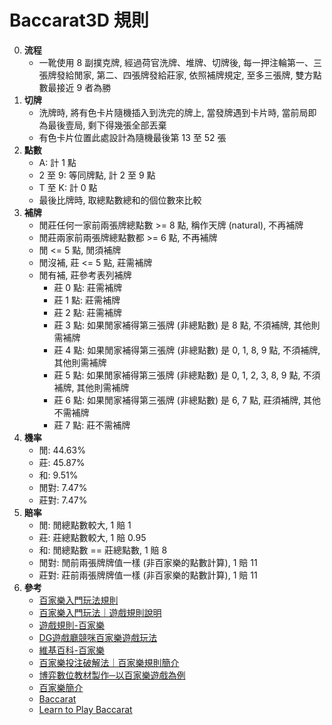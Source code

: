 Baccarat3D 規則
=========================
0. **流程**
	- 一靴使用 8 副撲克牌, 經過荷官洗牌、堆牌、切牌後, 每一押注輪第一、三張牌發給閒家, 第二、四張牌發給莊家, 依照補牌規定, 至多三張牌, 雙方點數最接近 9 者為勝
0. **切牌**
	- 洗牌時, 將有色卡片隨機插入到洗完的牌上, 當發牌遇到卡片時, 當前局即為最後壹局, 剩下得幾張全部丟棄
	- 有色卡片位置此處設計為隨機最後第 13 至 52 張
0. **點數**
	- A: 計 1 點
	- 2 至 9: 等同牌點, 計 2 至 9 點
	- T 至 K: 計 0 點
	- 最後比牌時, 取總點數總和的個位數來比較
0. **補牌**
	- 閒莊任何一家前兩張牌總點數 >= 8 點, 稱作天牌 (natural), 不再補牌
	- 閒莊兩家前兩張牌總點數都 >= 6 點, 不再補牌
	- 閒 <= 5 點, 閒須補牌
	- 閒沒補, 莊 <= 5 點, 莊需補牌
	- 閒有補, 莊參考表列補牌
		- 莊 0 點: 莊需補牌
		- 莊 1 點: 莊需補牌
		- 莊 2 點: 莊需補牌
		- 莊 3 點: 如果閒家補得第三張牌 (非總點數) 是 8 點, 不須補牌, 其他則需補牌
		- 莊 4 點: 如果閒家補得第三張牌 (非總點數) 是 0, 1, 8, 9 點, 不須補牌, 其他則需補牌
		- 莊 5 點: 如果閒家補得第三張牌 (非總點數) 是 0, 1, 2, 3, 8, 9 點, 不須補牌, 其他則需補牌
		- 莊 6 點: 如果閒家補得第三張牌 (非總點數) 是 6, 7 點, 莊須補牌, 其他不需補牌
		- 莊 7 點: 莊不需補牌
0. **機率**
	- 閒: 44.63%
	- 莊: 45.87%
	- 和: 9.51%
	- 閒對: 7.47%
	- 莊對: 7.47%
0. **賠率**
	- 閒: 閒總點數較大, 1 賠 1
	- 莊: 莊總點數較大, 1 賠 0.95
	- 和: 閒總點數 == 莊總點數, 1 賠 8
	- 閒對: 閒前兩張牌牌值一樣 (非百家樂的點數計算), 1 賠 11
	- 莊對: 莊前兩張牌牌值一樣 (非百家樂的點數計算), 1 賠 11
0. **參考**
	- [百家樂入門玩法規則](http://百家樂必玩.com/%E7%99%BE%E5%AE%B6%E6%A8%82%E5%85%A5%E9%96%80%E7%8E%A9%E6%B3%95%E8%A6%8F%E5%89%87/)
	- [百家樂入門玩法｜遊戲規則說明](https://7pk00.com/%E7%99%BE%E5%AE%B6%E6%A8%82%E9%81%8A%E6%88%B2%E8%A6%8F%E5%89%87%E8%AA%AA%E6%98%8E/)
	- [遊戲規則-百家樂](http://www.abgres.net/gaming-web-site/html/rule/baccarat/tw.html)
	- [DG遊戲廳競咪百家樂遊戲玩法](https://7pk00.com/dg%E9%81%8A%E6%88%B2%E5%BB%B3%E7%AB%B6%E5%92%AA%E7%99%BE%E5%AE%B6%E6%A8%82%E9%81%8A%E6%88%B2%E7%8E%A9%E6%B3%95/)
	- [維基百科-百家樂](https://zh.wikipedia.org/wiki/%E7%99%BE%E5%AE%B6%E6%A8%82)
	- [百家樂投注破解法｜百家樂規則簡介](https://7pk00.com/%E7%99%BE%E5%AE%B6%E6%A8%82%E6%8A%95%E6%B3%A8%E7%A0%B4%E8%A7%A3%E6%B3%95%EF%BD%9C%E7%99%BE%E5%AE%B6%E6%A8%82%E8%A6%8F%E5%89%87%E7%B0%A1%E4%BB%8B/)
	- [博弈數位教材製作─以百家樂遊戲為例](http://ir.hust.edu.tw/bitstream/310993100/5637/1/%E7%99%BE%E5%AE%B6%E6%A8%82%E6%9B%B8%E9%9D%A2-61-1%20(3).pdf)
	- [百家樂簡介](http://www.duchang888.com/introduce.htm)
	- [Baccarat](https://www.britannica.com/topic/baccarat-card-game)
	- [Learn to Play Baccarat](https://www.star.com.au/sydney/casino/table-games/baccarat)






















